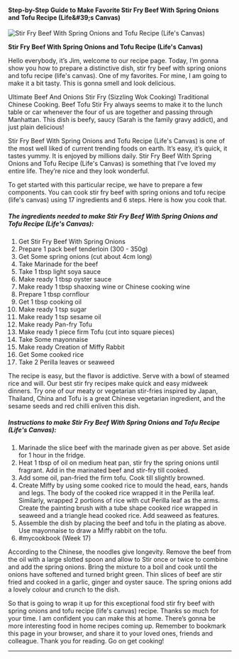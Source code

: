             

#### Step-by-Step Guide to Make Favorite Stir Fry Beef With Spring Onions and Tofu Recipe (Life&amp;#39;s Canvas)

![Stir Fry Beef With Spring Onions and Tofu Recipe (Life's Canvas)](https://img-global.cpcdn.com/recipes/8c715cf21d800133/751x532cq70/stir-fry-beef-with-spring-onions-and-tofu-recipe-lifes-canvas-recipe-main-photo.jpg)

**Stir Fry Beef With Spring Onions and Tofu Recipe (Life's Canvas)**

Hello everybody, it’s Jim, welcome to our recipe page. Today, I’m gonna show you how to prepare a distinctive dish, stir fry beef with spring onions and tofu recipe (life's canvas). One of my favorites. For mine, I am going to make it a bit tasty. This is gonna smell and look delicious.

Ultimate Beef And Onions Stir Fry (Sizzling Wok Cooking) Traditional Chinese Cooking. Beef Tofu Stir Fry always seems to make it to the lunch table or car whenever the four of us are together and passing through Manhattan. This dish is beefy, saucy (Sarah is the family gravy addict), and just plain delicious!

Stir Fry Beef With Spring Onions and Tofu Recipe (Life's Canvas) is one of the most well liked of current trending foods on earth. It’s easy, it’s quick, it tastes yummy. It is enjoyed by millions daily. Stir Fry Beef With Spring Onions and Tofu Recipe (Life's Canvas) is something that I’ve loved my entire life. They’re nice and they look wonderful.

To get started with this particular recipe, we have to prepare a few components. You can cook stir fry beef with spring onions and tofu recipe (life's canvas) using 17 ingredients and 6 steps. Here is how you cook that.

##### The ingredients needed to make Stir Fry Beef With Spring Onions and Tofu Recipe (Life's Canvas):

1.  Get Stir Fry Beef With Spring Onions
2.  Prepare 1 pack beef tenderloin (300 - 350g)
3.  Get Some spring onions (cut about 4cm long)
4.  Take Marinade for the beef
5.  Take 1 tbsp light soya sauce
6.  Make ready 1 tbsp oyster sauce
7.  Make ready 1 tbsp shaoxing wine or Chinese cooking wine
8.  Prepare 1 tbsp cornflour
9.  Get 1 tbsp cooking oil
10.  Make ready 1 tsp sugar
11.  Make ready 1 tsp sesame oil
12.  Make ready Pan-fry Tofu
13.  Make ready 1 piece firm Tofu (cut into square pieces)
14.  Take Some mayonnaise
15.  Make ready Creation of Miffy Rabbit
16.  Get Some cooked rice
17.  Take 2 Perilla leaves or seaweed

The recipe is easy, but the flavor is addictive. Serve with a bowl of steamed rice and will. Our best stir fry recipes make quick and easy midweek dinners. Try one of our meaty or vegetarian stir-fries inspired by Japan, Thailand, China and Tofu is a great Chinese vegetarian ingredient, and the sesame seeds and red chilli enliven this dish.

##### Instructions to make Stir Fry Beef With Spring Onions and Tofu Recipe (Life's Canvas):

1.  Marinade the slice beef with the marinade given as per above. Set aside for 1 hour in the fridge.
2.  Heat 1 tbsp of oil on medium heat pan, stir fry the spring onions until fragrant. Add in the marinated beef and stir-fry till cooked.
3.  Add some oil, pan-fried the firm tofu. Cook till slightly browned.
4.  Create Miffy by using some cooked rice to mould the head, ears, hands and legs. The body of the cooked rice wrapped it in the Perilla leaf. Similarly, wrapped 2 portions of rice with cut Perilla leaf as the arms. Create the painting brush with a tube shape cooked rice wrapped in seaweed and a triangle head cooked rice. Add seaweed as features.
5.  Assemble the dish by placing the beef and tofu in the plating as above. Use mayonnaise to draw a Miffy rabbit on the tofu.
6.  #mycookbook (Week 17)

According to the Chinese, the noodles give longevity. Remove the beef from the oil with a large slotted spoon and allow to Stir once or twice to combine and add the spring onions. Bring the mixture to a boil and cook until the onions have softened and turned bright green. Thin slices of beef are stir fried and cooked in a garlic, ginger and oyster sauce. The spring onions add a lovely colour and crunch to the dish.

So that is going to wrap it up for this exceptional food stir fry beef with spring onions and tofu recipe (life's canvas) recipe. Thanks so much for your time. I am confident you can make this at home. There’s gonna be more interesting food in home recipes coming up. Remember to bookmark this page in your browser, and share it to your loved ones, friends and colleague. Thank you for reading. Go on get cooking!

* * *